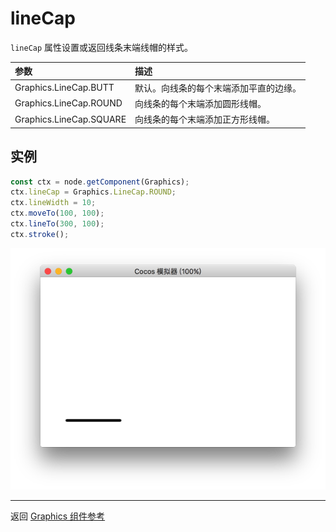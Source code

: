 # lineCap

`lineCap` 属性设置或返回线条末端线帽的样式。

| 参数 |   描述
| :-------------- | :----------- |
|Graphics.LineCap.BUTT   | 默认。向线条的每个末端添加平直的边缘。
|Graphics.LineCap.ROUND  | 向线条的每个末端添加圆形线帽。
|Graphics.LineCap.SQUARE | 向线条的每个末端添加正方形线帽。

## 实例

```ts
const ctx = node.getComponent(Graphics);
ctx.lineCap = Graphics.LineCap.ROUND;
ctx.lineWidth = 10;
ctx.moveTo(100, 100);
ctx.lineTo(300, 100);
ctx.stroke();
```
<img src="./lineCap.png">

<hr>

返回 [Graphics 组件参考](../graphics.md)

